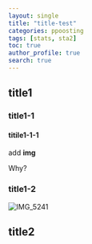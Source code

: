 ```yaml
---
layout: single
title: "title-test"
categories: ppoosting
tags: [stats, sta2]
toc: true
author_profile: true
search: true
---
```


## title1

### title1-1

#### titile1-1-1

add **img**

Why?



### title1-2

![IMG_5241]({{site.url}}/images/2024-03-02-posting_test/IMG_5241.jpg)

## 

## title2





